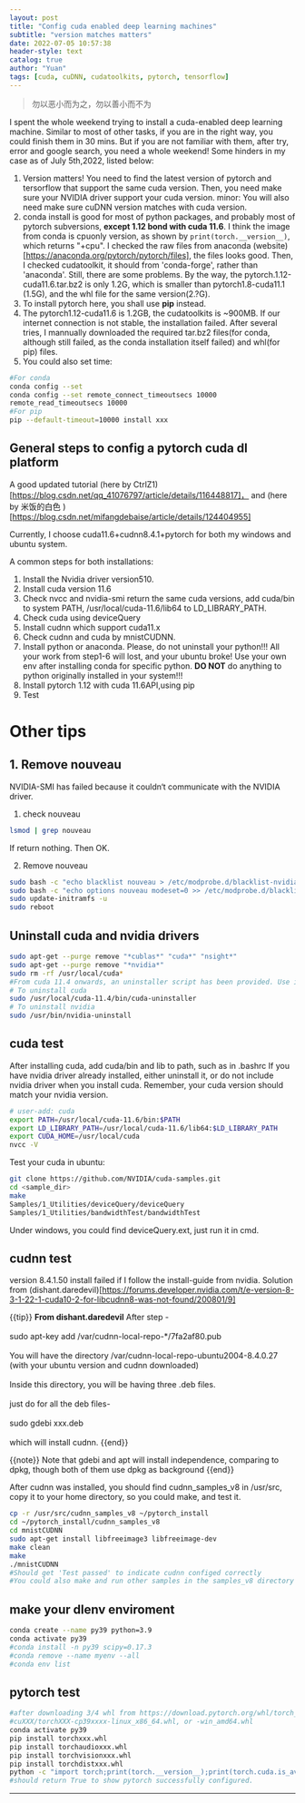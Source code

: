 ```yaml
---
layout: post
title: "Config cuda enabled deep learning machines"
subtitle: "version matches matters"
date: 2022-07-05 10:57:38
header-style: text
catalog: true
author: "Yuan"
tags: [cuda, cuDNN, cudatoolkits, pytorch, tensorflow]
---
```

> 勿以恶小而为之，勿以善小而不为

I spent the whole weekend trying to install a cuda-enabled deep learning machine. Similar to most of other tasks, if you are in the right way, you could finish them in 30 mins. But if you are not familiar with them, after try, error and google search, you need a whole weekend!
Some hinders in my case as of July 5th,2022, listed below:

1. Version matters! You need to find the latest version of pytorch and tersorflow that support the same cuda version. Then, you need make sure your NVIDIA driver support your cuda version. minor: You will also need make sure cuDNN version matches with cuda version.
2. conda install is good for most of python packages, and probably most of pytorch subversions, <b>except 1.12 bond with cuda 11.6</b>. I think the image from conda is cpuonly version, as shown by `print(torch.__version__)`, which returns "+cpu". I checked the raw files from anaconda (website)[https://anaconda.org/pytorch/pytorch/files], the files looks good. Then, I checked cudatoolkit, it should from 'conda-forge', rather than 'anaconda'. Still, there are some problems. By the way, the pytorch.1.12-cuda11.6.tar.bz2 is only 1.2G, which is smaller than pytorch1.8-cuda11.1 (1.5G), and the whl file for the same version(2.?G).
3. To install pytorch here, you shall use <b>pip</b> instead.
4. The pytorch1.12-cuda11.6 is 1.2GB, the cudatoolkits is ~900MB. If our internet connection is not stable, the installation failed. After several tries, I mannually downloaded the required tar.bz2 files(for conda, although still failed, as the conda installation itself failed) and whl(for pip) files.
5. You could also set time:

```bash
#For conda
conda config --set
conda config --set remote_connect_timeoutsecs 10000
remote_read_timeoutsecs 10000
#For pip
pip --default-timeout=10000 install xxx

```

## General steps to config a pytorch cuda dl platform

A good updated tutorial (here by CtrlZ1)[https://blog.csdn.net/qq_41076797/article/details/116448817]， and (here by 米饭的白色
)[https://blog.csdn.net/mifangdebaise/article/details/124404955]

Currently, I choose cuda11.6+cudnn8.4.1+pytorch for both my windows and ubuntu system.

A common steps for both installations:

1. Install the Nvidia driver version510.
2. Install cuda version 11.6
3. Check nvcc and nvidia-smi return the same cuda versions, add cuda/bin to system PATH, /usr/local/cuda-11.6/lib64 to LD_LIBRARY_PATH.
4. Check cuda using deviceQuery
5. Install cudnn which support cuda11.x
6. Check cudnn and cuda by mnistCUDNN.
7. Install python or anaconda. Please, do not uninstall your python!!! All your work from step1-6 will lost, and your ubuntu broke! Use your own env after installing conda for specific python. <b>DO NOT</b> do anything to python originally installed in your system!!!
8. Install pytorch 1.12 with cuda 11.6API,using pip
9. Test

# Other tips
## 1. Remove nouveau
NVIDIA-SMI has failed because it couldn‘t communicate with the NVIDIA driver.
1. check nouveau
   
```bash
lsmod | grep nouveau
```

If return nothing. Then OK.

2. Remove nouveau
```bash
sudo bash -c "echo blacklist nouveau > /etc/modprobe.d/blacklist-nvidia-nouveau.conf"
sudo bash -c "echo options nouveau modeset=0 >> /etc/modprobe.d/blacklist-nvidia-nouveau.conf"
sudo update-initramfs -u
sudo reboot
```
## Uninstall cuda and nvidia drivers

```bash
sudo apt-get --purge remove "*cublas*" "cuda*" "nsight*" 
sudo apt-get --purge remove "*nvidia*"
sudo rm -rf /usr/local/cuda*
#From cuda 11.4 onwards, an uninstaller script has been provided. Use it for the uninstallation instead:
# To uninstall cuda
sudo /usr/local/cuda-11.4/bin/cuda-uninstaller 
# To uninstall nvidia
sudo /usr/bin/nvidia-uninstall
```


## cuda test
After installing cuda, add cuda/bin and lib to path, such as in .bashrc
If you have nvidia driver already installed, either uninstall it, or do not include nvidia driver when you install cuda. Remember, your cuda version should match your nvidia version.

```bash
# user-add: cuda
export PATH=/usr/local/cuda-11.6/bin:$PATH
export LD_LIBRARY_PATH=/usr/local/cuda-11.6/lib64:$LD_LIBRARY_PATH
export CUDA_HOME=/usr/local/cuda
nvcc -V
```

Test your cuda in ubuntu:

```bash
git clone https://github.com/NVIDIA/cuda-samples.git
cd <sample_dir>
make
Samples/1_Utilities/deviceQuery/deviceQuery
Samples/1_Utilities/bandwidthTest/bandwidthTest
```

Under windows, you could find deviceQuery.ext, just run it in cmd.

## cudnn test
version 8.4.1.50 install failed if I follow the install-guide from nvidia. Solution from (dishant.daredevil)[https://forums.developer.nvidia.com/t/e-version-8-3-1-22-1-cuda10-2-for-libcudnn8-was-not-found/200801/9]

{{tip}} <b>From dishant.daredevil</b>
After step -</br></br>
sudo apt-key add /var/cudnn-local-repo-*/7fa2af80.pub</br></br>
You will have the directory /var/cudnn-local-repo-ubuntu2004-8.4.0.27 (with your ubuntu version and cudnn downloaded)</br></br>
Inside this directory, you will be having three .deb files.</br></br>
just do for all the deb files- </br></br>
sudo gdebi xxx.deb</br></br>
which will install cudnn. 
{{end}}

{{note}}
Note that gdebi and apt will install independence, comparing to dpkg, though both of them use dpkg as background
{{end}}

After cudnn was installed, you should find cudnn_samples_v8 in /usr/src, copy it to your home directory, so you could make, and test it.

```bash
cp -r /usr/src/cudnn_samples_v8 ~/pytorch_install
cd ~/pytorch_install/cudnn_samples_v8
cd mnistCUDNN
sudo apt-get install libfreeimage3 libfreeimage-dev
make clean
make
./mnistCUDNN
#Should get 'Test passed' to indicate cudnn configed correctly
#You could also make and run other samples in the samples_v8 directory
```

## make your dlenv enviroment

```bash
conda create --name py39 python=3.9
conda activate py39
#conda install -n py39 scipy=0.17.3
#conda remove --name myenv --all
#conda env list
```

## pytorch test
```bash
#after downloading 3/4 whl from https://download.pytorch.org/whl/torch_stable.html, 
#cuXXX/torchXXX-cp39xxxx-linux_x86_64.whl, or -win_amd64.whl
conda activate py39
pip install torchxxx.whl
pip install torchaudioxxx.whl
pip install torchvisionxxx.whl
pip install torchdistxxx.whl
python -c "import torch;print(torch.__version__);print(torch.cuda.is_available())"
#should return True to show pytorch successfully configured.
```
---
